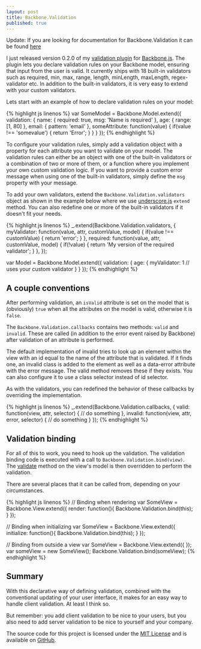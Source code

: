 ```yaml
---
layout: post
title: Backbone.Validation
published: true
---
```

Update: If you are looking for documentation for Backbone.Validation it can be found [here](http://thedersen.com/projects/backbone-validation/)

I just released version 0.2.0 of my [validation plugin](http://github.com/thedersen/backbone.validation) for [Backbone.js](http://backbonejs.org/). The plugin lets you declare validation rules on your Backbone model, ensuring that input from the user is valid. It currently ships with 18 built-in validators such as required, min, max, range, length, minLength, maxLength, regex-validator etc. In addition to the built-in validators, it is very easy to extend with your custom validators.

Lets start with an example of how to declare validation rules on your model:

{% highlight js linenos %}
var SomeModel = Backbone.Model.extend({
  validation: {
    name: {
      required: true,
      msg: 'Name is required'
    },
    age: {
      range: [1, 80]
    },
    email: {
      pattern: 'email'
    },
    someAttribute: function(value) {
      if(value !== 'somevalue') {
        return 'Error';
      }
    }
  }
});
{% endhighlight %}

To configure your validation rules, simply add a validation object with a property for each attribute you want to validate on your model. The validation rules can either be an object with one of the built-in validators or a combination of two or more of them, or a function where you implement your own custom validation logic. If you want to provide a custom error message when using one of the built-in validators, simply define the `msg` property with your message.

To add your own validators, extend the `Backbone.Validation.validators` object as shown in the example below where we use [underscore.js](http://underscorejs.org) `extend` method. You can also redefine one or more of the built-in validators if it doesn't fit your needs.

{% highlight js linenos %}
_.extend(Backbone.Validation.validators, {
  myValidator: function(value, attr, customValue, model) {
    if(value !== customValue) {
      return 'error';
    }
  },
  required: function(value, attr, customValue, model) {
    if(!value) {
      return 'My version of the required validator';
    }
  },
});

var Model = Backbone.Model.extend({
  validation: {
    age: {
      myValidator: 1 // uses your custom validator
    }
  }
});
{% endhighlight %}

A couple conventions
--------------------

After performing validation, an `isValid` attribute is set on the model that is (obviously) `true` when all the attributes on the model is valid, otherwise it is `false`.

The `Backbone.Validation.callbacks` contains two methods: `valid` and `invalid`. These are called (in addition to the error event raised by Backbone) after validation of an attribute is performed.

The default implementation of invalid tries to look up an element within the view with an id equal to the name of the attribute that is validated. If it finds one, an invalid class is added to the element as well as a data-error attribute with the error message. The valid method removes these if they exists. You can also configure it to use a class selector instead of id selector.

As with the validators, you can redefined the behavior of these callbacks by overriding the implementation.

{% highlight js linenos %}
_.extend(Backbone.Validation.callbacks, {
  valid: function(view, attr, selector) {
    // do something
  },
  invalid: function(view, attr, error, selector) {
    // do something
  }
});
{% endhighlight %}

Validation binding
------------------

For all of this to work, you need to hook up the validation. The validation binding code is executed with a call to `Backbone.Validation.bind(view)`. The [validate](http://backbonejs.org/#Model-validate) method on the view's model is then overridden to perform the validation.

There are several places that it can be called from, depending on your circumstances.

{% highlight js linenos %}
// Binding when rendering
var SomeView = Backbone.View.extend({
  render: function(){
    Backbone.Validation.bind(this);
  }
});

// Binding when initializing
var SomeView = Backbone.View.extend({
  initialize: function(){
    Backbone.Validation.bind(this);
  }
});

// Binding from outside a view
var SomeView = Backbone.View.extend({
});
var someView = new SomeView();
Backbone.Validation.bind(someView);
{% endhighlight %}

Summary
-------

With this declarative way of defining validation, combined with the conventional updating of your user interface, it makes for an easy way to handle client validation. At least I think so.

But remember: you add client validation to be nice to your users, but you also need to add server validation to be nice to yourself and your company.

The source code for this project is licensed under the [MIT License](http://thedersen.mit-license.org/) and is available on [GitHub](https://github.com/thedersen/backbone.validation).

